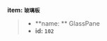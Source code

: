 <!-- BEGIN_AUTOGEN: do NOT edit in this block -->

**item: `玻璃板`**

> * **name: ** GlassPane
> * **id: `102`**

<!-- END_AUTOGEN-->
